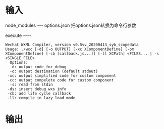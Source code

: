 

# 输入
node_modules --- options.json
把options.json转换为命令行参数

execute ---- 
```
Wechat WXML Compiler, version v0.5vv_20200413_syb_scopedata
Usage: ./wcc [-d] [-o OUTPUT] [-xc XComponentDefine] [-om XComponentDefine] [-cb [callback.js...]] [-ll XCPath] <FILES... | -s <SINGLE_FILE>
  Options:
  -d: output code for debug
  -o: output destination (default stdout)
 -xc: output simplified code for custom component
 -cc: output compelete code for custom component
  -s: read from stdin
 -ds: insert debug wxs info
 -cb: add life cycle callback
 -ll: compile in lazy load mode
```

# 输出

